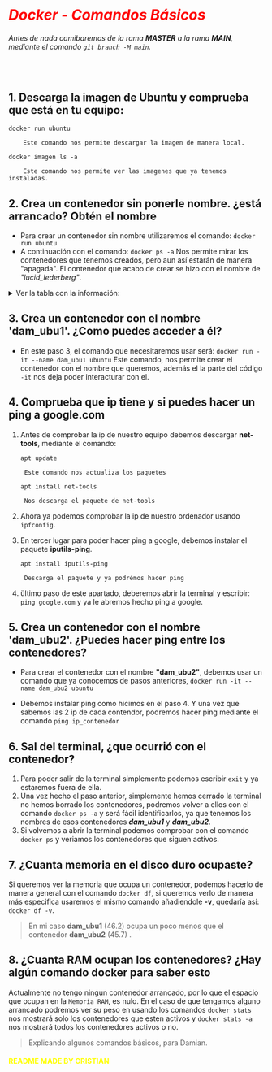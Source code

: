 # <font color="red"> ***Docker - Comandos Básicos***  </font>

###### Antes de nada camibaremos de la rama **MASTER** a la rama **MAIN**, mediante el comando `git branch -M main`.


<br>

## 1. Descarga la imagen de Ubuntu y comprueba que está en tu equipo:

`docker run ubuntu` 

        Este comando nos permite descargar la imagen de manera local.
`docker imagen ls -a`

        Este comando nos permite ver las imagenes que ya tenemos instaladas.


## 2. Crea un contenedor sin ponerle nombre. ¿está arrancado? Obtén el nombre

- Para crear un contenedor sin nombre utilizaremos el comando: `docker run ubuntu`
- A continuación con el comando: `docker ps -a` Nos permite mirar los contenedores que tenemos creados, pero aun así estarán de manera "apagada". El contenedor que acabo de crear se hizo con el nombre de *"lucid_lederberg"*.

<details><summary>Ver la tabla con la información:</summary>

|CONTAINER ID|IMAGE|COMMAND|CREATED|STATUS|PORTS|NAMES|
|------|------|------|------|------|------|------|
|8b4cb45a7762|ubuntu|"/bin/bash" |5 seconds ago|Exited (0) 4 minutes ago||lucid_lederberg|

</details>


## 3. Crea un contenedor con el nombre 'dam_ubu1'. ¿Como puedes acceder a él?
        
*   En este paso 3, el comando que necesitaremos usar será: `docker run -it --name dam_ubu1 ubuntu` Este comando, nos permite crear el contenedor con el nombre que queremos, además el la parte del código `-it` nos deja poder interacturar con el.

## 4. Comprueba que ip tiene y si puedes hacer un ping a google.com

1. Antes de comprobar la ip de nuestro equipo debemos descargar **net-tools**, mediante el comando:

    `apt update`
        
        Este comando nos actualiza los paquetes

    `apt install net-tools`

        Nos descarga el paquete de net-tools
2. Ahora ya podemos comprobar la ip de nuestro ordenador usando `ipfconfig`.
3. En tercer lugar para poder hacer ping a google, debemos instalar el paquete **iputils-ping**.

    `apt install iputils-ping`

        Descarga el paquete y ya podrémos hacer ping   


4. ültimo paso de este apartado, deberemos abrir la terminal y escribir: `ping google.com` y ya le abremos hecho ping a google.

## 5. Crea un contenedor con el nombre 'dam_ubu2'. ¿Puedes hacer ping entre los contenedores?

- Para crear el contenedor con el nombre **"dam_ubu2"**, debemos usar un comando que ya conocemos de pasos anteriores, `docker run -it --name dam_ubu2 ubuntu`

- Debemos instalar ping como hicimos en el paso 4. Y una vez que sabemos las 2 ip de cada contendor, podremos hacer ping mediante el comando `ping ip_contenedor`


## 6. Sal del terminal, ¿que ocurrió con el contenedor?

1. Para poder salir de la terminal simplemente podemos escribir `exit` y ya estaremos fuera de ella.
2. Una vez hecho el paso anterior, simplemente hemos cerrado la terminal no hemos borrado los contenedores, podremos volver a ellos con el comando `docker ps -a` y será fácil identificarlos, ya que tenemos los nombres de esos contenedores ***dam_ubu1*** y ***dam_ubu2***.
3. Si volvemos a abrir la terminal podemos comprobar con el comando `docker ps` y veriamos los contenedores que siguen activos.


## 7. ¿Cuanta memoria en el disco duro ocupaste?

Si queremos ver la memoria que ocupa un contenedor, podemos hacerlo de manera general con el comando `docker df`, si queremos verlo de manera más especifica usaremos el mismo comando añadiendole **-v**, quedaría así: `docker df -v`.

> En mi caso **dam_ubu1** (46.2) ocupa un poco menos que el contenedor **dam_ubu2** (45.7) .

## 8. ¿Cuanta RAM ocupan los contenedores? ¿Hay algún comando docker para saber esto

Actualmente no tengo ningun contenedor arrancado, por lo que el espacio que ocupan en la `Memoria RAM`, es nulo. En el caso de que tengamos alguno arrancado podremos ver su peso en usando los comandos `docker stats` nos mostrará solo los contenedores que esten activos y `docker stats -a` nos mostrará todos los contenedores activos o no. 



> Explicando algunos comandos básicos, para Damian.


 
#### <font color = yellow>README MADE BY CRISTIAN </font>

